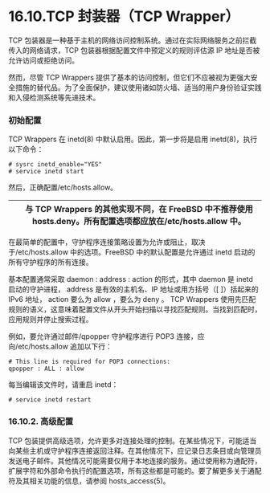 # 16.10.TCP 封装器（TCP Wrapper）

TCP 包装器是一种基于主机的网络访问控制系统。通过在实际网络服务之前拦截传入的网络请求，TCP 包装器根据配置文件中预定义的规则评估源 IP 地址是否被允许访问或拒绝访问。

然而，尽管 TCP Wrappers 提供了基本的访问控制，但它们不应被视为更强大安全措施的替代品。为了全面保护，建议使用诸如防火墙、适当的用户身份验证实践和入侵检测系统等先进技术。

### 初始配置

TCP Wrappers 在 inetd(8) 中默认启用。因此，第一步将是启用 inetd(8)，执行以下命令：

```
# sysrc inetd_enable="YES"
# service inetd start
```

然后，正确配置/etc/hosts.allow。

|  | 与 TCP Wrappers 的其他实现不同，在 FreeBSD 中不推荐使用 hosts.deny。所有配置选项都应放在/etc/hosts.allow 中。 |
| -- | --------------------------------------------------------------------------------------------------------------- |

在最简单的配置中，守护程序连接策略设置为允许或阻止，取决于/etc/hosts.allow 中的选项。FreeBSD 中的默认配置是允许通过 inetd 启动的所有守护程序的所有连接。

基本配置通常采取 daemon : address : action 的形式，其中 daemon 是 inetd 启动的守护进程， address 是有效的主机名、IP 地址或用方括号（[ ]）括起来的 IPv6 地址， action 要么为 allow ，要么为 deny 。 TCP Wrappers 使用先匹配规则的语义，这意味着配置文件从开头开始扫描以寻找匹配规则。当找到匹配时，应用规则并停止搜索过程。

例如，要允许通过邮件/qpopper 守护程序进行 POP3 连接，应向/etc/hosts.allow 追加以下行：

```
# This line is required for POP3 connections:
qpopper : ALL : allow
```

每当编辑该文件时，请重启 inetd：

```
# service inetd restart
```

### 16.10.2. 高级配置

TCP 包装提供高级选项，允许更多对连接处理的控制。在某些情况下，可能适当向某些主机或守护程序连接返回注释。在其他情况下，应记录日志条目或向管理员发送电子邮件。其他情况可能需要仅用于本地连接的服务。通过使用称为通配符，扩展字符和外部命令执行的配置选项，所有这些都是可能的。要了解更多关于通配符及其相关功能的信息，请参阅 hosts_access(5)。
